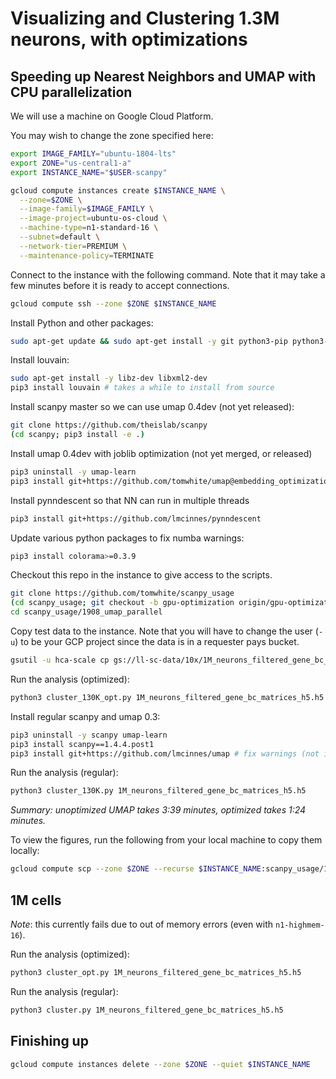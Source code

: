 # Visualizing and Clustering 1.3M neurons, with optimizations

## Speeding up Nearest Neighbors and UMAP with CPU parallelization

We will use a machine on Google Cloud Platform.

You may wish to change the zone specified here:

```bash
export IMAGE_FAMILY="ubuntu-1804-lts"
export ZONE="us-central1-a"
export INSTANCE_NAME="$USER-scanpy"

gcloud compute instances create $INSTANCE_NAME \
  --zone=$ZONE \
  --image-family=$IMAGE_FAMILY \
  --image-project=ubuntu-os-cloud \
  --machine-type=n1-standard-16 \
  --subnet=default \
  --network-tier=PREMIUM \
  --maintenance-policy=TERMINATE
```

Connect to the instance with the following command. Note that it may
take a few minutes before it is ready to accept connections.

```bash
gcloud compute ssh --zone $ZONE $INSTANCE_NAME
```

Install Python and other packages:

```bash
sudo apt-get update && sudo apt-get install -y git python3-pip python3-tk
```

Install louvain:

```bash
sudo apt-get install -y libz-dev libxml2-dev
pip3 install louvain # takes a while to install from source
```

Install scanpy master so we can use umap 0.4dev (not yet released):

```bash
git clone https://github.com/theislab/scanpy
(cd scanpy; pip3 install -e .)
```

Install umap 0.4dev with joblib optimization (not yet merged, or released)

```bash
pip3 uninstall -y umap-learn
pip3 install git+https://github.com/tomwhite/umap@embedding_optimization_joblib_0.4dev
```

Install pynndescent so that NN can run in multiple threads

```bash
pip3 install git+https://github.com/lmcinnes/pynndescent
```

Update various python packages to fix numba warnings:

```bash
pip3 install colorama>=0.3.9
```

Checkout this repo in the instance to give access to the scripts.

```bash
git clone https://github.com/tomwhite/scanpy_usage
(cd scanpy_usage; git checkout -b gpu-optimization origin/gpu-optimization)
cd scanpy_usage/1908_umap_parallel
```

Copy test data to the instance. Note that you will have to change the user
(`-u`) to be your GCP project since the data is in a requester pays bucket.

```bash
gsutil -u hca-scale cp gs://ll-sc-data/10x/1M_neurons_filtered_gene_bc_matrices_h5.h5 1M_neurons_filtered_gene_bc_matrices_h5.h5
```

Run the analysis (optimized):

```bash
python3 cluster_130K_opt.py 1M_neurons_filtered_gene_bc_matrices_h5.h5
```

Install regular scanpy and umap 0.3:

```bash
pip3 uninstall -y scanpy umap-learn
pip3 install scanpy==1.4.4.post1
pip3 install git+https://github.com/lmcinnes/umap # fix warnings (not in umap 0.3.10)
```

Run the analysis (regular):

```bash
python3 cluster_130K.py 1M_neurons_filtered_gene_bc_matrices_h5.h5
```

_Summary: unoptimized UMAP takes 3:39 minutes, optimized takes
1:24 minutes._

To view the figures, run the following from your local machine to copy
them locally:

```bash
gcloud compute scp --zone $ZONE --recurse $INSTANCE_NAME:scanpy_usage/1908_umap_parallel/figures figures
```

## 1M cells

_Note_: this currently fails due to out of memory errors (even with `n1-highmem-16`).

Run the analysis (optimized):

```bash
python3 cluster_opt.py 1M_neurons_filtered_gene_bc_matrices_h5.h5
```

Run the analysis (regular):

```bash
python3 cluster.py 1M_neurons_filtered_gene_bc_matrices_h5.h5
```

## Finishing up

```bash
gcloud compute instances delete --zone $ZONE --quiet $INSTANCE_NAME
```
